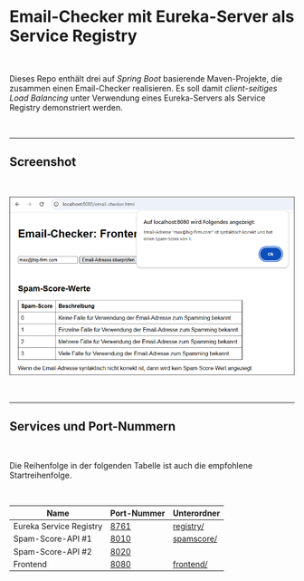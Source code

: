 # Email-Checker mit Eureka-Server als Service Registry #

<br>

Dieses Repo enthält drei auf *Spring Boot* basierende Maven-Projekte, die zusammen einen Email-Checker 
realisieren. Es soll damit *client-seitiges Load Balancing* unter Verwendung eines Eureka-Servers
als Service Registry demonstriert werden.

<br>

----

## Screenshot

<br>

![Screenshot von Frontend mit Ergebnis von Email-Checker](screenshot_1.png)

<br>

---

## Services und Port-Nummern ##

<br>

Die Reihenfolge in der folgenden Tabelle ist auch die empfohlene Startreihenfolge.

<br>

| Name                    | Port-Nummer                   | Unterordner              |
| ----------------------- | ----------------------------- | -------------------------|
| Eureka Service Registry | [8761](http://localhost:8761) | [registry/](registry/)   |
| Spam-Score-API #1       | [8010](http://localhost:8010) | [spamscore/](spamscore/) |
| Spam-Score-API #2       | [8020](http://localhost:8020) |                          |
| Frontend                | [8080](http://localhost:8080) | [frontend/](frontend/)   |

<br>

